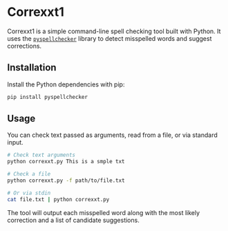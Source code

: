 # Correxxt1

Correxxt1 is a simple command-line spell checking tool built with Python.
It uses the [`pyspellchecker`](https://pyspellchecker.readthedocs.io/) library
to detect misspelled words and suggest corrections.

## Installation

Install the Python dependencies with pip:

```bash
pip install pyspellchecker
```

## Usage

You can check text passed as arguments, read from a file, or via standard input.

```bash
# Check text arguments
python correxxt.py This is a smple txt

# Check a file
python correxxt.py -f path/to/file.txt

# Or via stdin
cat file.txt | python correxxt.py
```

The tool will output each misspelled word along with the most likely
correction and a list of candidate suggestions.
